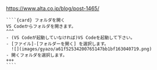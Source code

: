 https://www.alta.co.jp/blog/post-1465/
`````{div} taskcard
````{card} フォルダを開く
VS Codeからフォルダを開きます。
^^^
- (VS Codeが起動していなければ)VS Codeを起動して下さい。
- [ファイル]-[フォルダーを開く] を選択します。
  ![](images/gyazo/a61f52534200765147bb1bf163040719.png)
- 開くフォルダを選択します。
+++
````
`````
